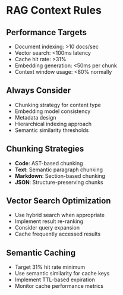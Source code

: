 # RAG Context Rules

## Performance Targets
- Document indexing: >10 docs/sec
- Vector search: <100ms latency
- Cache hit rate: >31%
- Embedding generation: <50ms per chunk
- Context window usage: <80% normally

## Always Consider
- Chunking strategy for content type
- Embedding model consistency
- Metadata design
- Hierarchical indexing approach
- Semantic similarity thresholds

## Chunking Strategies
- **Code**: AST-based chunking
- **Text**: Semantic paragraph chunking
- **Markdown**: Section-based chunking
- **JSON**: Structure-preserving chunks

## Vector Search Optimization
- Use hybrid search when appropriate
- Implement result re-ranking
- Consider query expansion
- Cache frequently accessed results

## Semantic Caching
- Target 31% hit rate minimum
- Use semantic similarity for cache keys
- Implement TTL-based expiration
- Monitor cache performance metrics